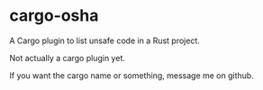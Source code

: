 # cargo-osha

A Cargo plugin to list unsafe code in a Rust project.

Not actually a cargo plugin yet.

If you want the cargo name or something, message me on github.
